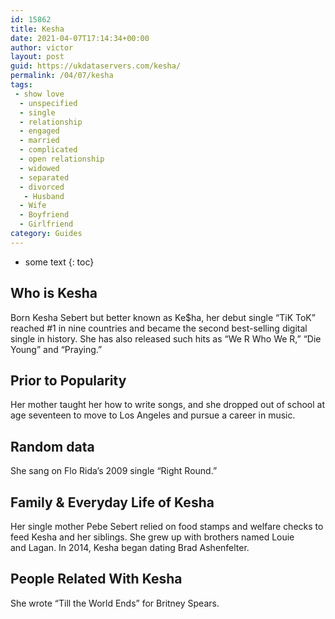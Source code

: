 ```yaml
---
id: 15862
title: Kesha
date: 2021-04-07T17:14:34+00:00
author: victor
layout: post
guid: https://ukdataservers.com/kesha/
permalink: /04/07/kesha
tags:
 - show love
  - unspecified
  - single
  - relationship
  - engaged
  - married
  - complicated
  - open relationship
  - widowed
  - separated
  - divorced
   - Husband
  - Wife
  - Boyfriend
  - Girlfriend
category: Guides
---
```


* some text
{: toc}


## Who is Kesha



Born Kesha Sebert but better known as Ke$ha, her debut single &#8220;TiK ToK&#8221; reached #1 in nine countries and became the second best-selling digital single in history. She has also released such hits as &#8220;We R Who We R,&#8221; &#8220;Die Young&#8221; and &#8220;Praying.&#8221; 

                
                
                
## Prior to Popularity



Her mother taught her how to write songs, and she dropped out of school at age seventeen to move to Los Angeles and pursue a career in music. 

                
                
                
## Random data



She sang on Flo Rida&#8217;s 2009 single &#8220;Right Round.&#8221;  

                
                
                
## Family & Everyday Life of Kesha



Her single mother Pebe Sebert relied on food stamps and welfare checks to feed Kesha and her siblings. She grew up with brothers named Louie and Lagan. In 2014, Kesha began dating Brad Ashenfelter. 

                
                
                
## People Related With Kesha



She wrote &#8220;Till the World Ends&#8221; for Britney Spears. 

                
              
            
          
          
          